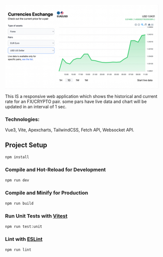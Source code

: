 <p align="center">
<img src="https://github.com/navidshad/interview_medirect/blob/main/screenshot.jpg"/>
</p>

This IS a responsive web application which shows the historical and current rate for an FX/CRYPTO pair. some pars have live data and chart will be updated in an interval of 1 sec.

### Technologies:
Vue3, Vite, Apexcharts, TailwindCSS, Fetch API, Websocket API.

## Project Setup

```sh
npm install
```

### Compile and Hot-Reload for Development

```sh
npm run dev
```

### Compile and Minify for Production

```sh
npm run build
```

### Run Unit Tests with [Vitest](https://vitest.dev/)

```sh
npm run test:unit
```

### Lint with [ESLint](https://eslint.org/)

```sh
npm run lint
```
